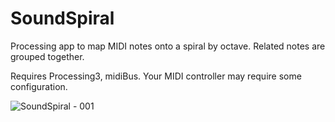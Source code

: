 # SoundSpiral
Processing app to map MIDI notes onto a spiral by octave. Related notes are grouped together.

Requires Processing3, midiBus. Your MIDI controller may require some configuration.

![SoundSpiral - 001](https://github.com/tgreiser/SoundSpiral/blob/master/spiral.png?raw=true)
